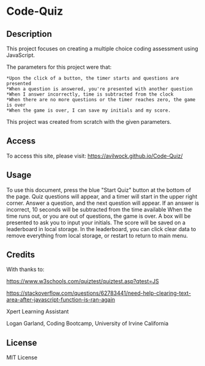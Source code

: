 # Code-Quiz
## Description

This project focuses on creating a multiple choice coding assessment using JavaScript.

The parameters for this project were that:

    *Upon the click of a button, the timer starts and questions are presented
    *When a question is answered, you're presented with another question
    *When I answer incorrectly, time is subtracted from the clock
    *When there are no more questions or the timer reaches zero, the game is over
    *When the game is over, I can save my initials and my score.

This project was created from scratch with the given parameters.


## Access
To access this site, please visit: https://avilwock.github.io/Code-Quiz/

## Usage
To use this document, press the blue "Start Quiz" button at the bottom of the page. Quiz questions will appear, and a timer will start in the upper right corner. Answer a question, and the next question will appear. If an answer is incorrect, 10 seconds will be subtracted from the time available When the time runs out, or you are out of questions, the game is over. A box will be presented to ask you to input your initials. The score will be saved on a leaderboard in local storage. In the leaderboard,  you can click clear data to remove everything from local storage, or restart to return to main menu.

## Credits
With thanks to:

https://www.w3schools.com/quiztest/quiztest.asp?qtest=JS

https://stackoverflow.com/questions/62783441/need-help-clearing-text-area-after-javascript-function-is-ran-again

Xpert Learning Assistant

Logan Garland, Coding Bootcamp, University of Irvine California

## License
MIT License
